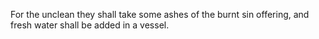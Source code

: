 For the unclean they shall take some ashes of the burnt sin offering, and fresh water shall be added in a vessel.

